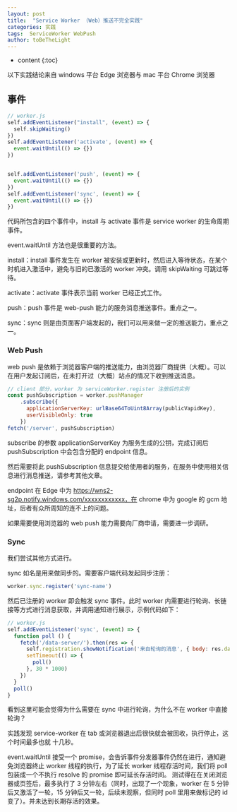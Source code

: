 ```yaml
---
layout: post
title:  "Service Worker （Web）推送不完全实践"
categories: 实践
tags:  ServiceWorker WebPush
author: toBeTheLight
---
```


* content
{:toc}








以下实践结论来自 windows 平台 Edge 浏览器与 mac 平台 Chrome 浏览器

## 事件

```js
// worker.js
self.addEventListener("install", (event) => {
  self.skipWaiting()
})
self.addEventListener('activate', (event) => {
  event.waitUntil(() => {})
})


self.addEventListener('push', (event) => {
  event.waitUntil(() => {})
})
self.addEventListener('sync', (event) => {
  event.waitUntil(() => {})
})
```

代码所包含的四个事件中，install 与 activate 事件是 service worker 的生命周期事件。

event.waitUntil 方法也是很重要的方法。

install：install 事件发生在 worker 被安装或更新时，然后进入等待状态，在某个时机进入激活中，避免与旧的已激活的 worker 冲突。调用 skipWaiting 可跳过等待。

activate：activate 事件表示当前 worker 已经正式工作。

push：push 事件是 web-push 能力的服务消息推送事件。重点之一。

sync：sync 则是由页面客户端发起的，我们可以用来做一定的推送能力。重点之一。



### Web Push

web push 是依赖于浏览器客户端的推送能力，由浏览器厂商提供（大概）。可以在用户发起订阅后，在未打开过（大概）站点的情况下收到推送消息。

```js
// client 部分，worker 为 serviceWorker.register 注册后的实例
const pushSubscription = worker.pushManager
    .subscribe({
      applicationServerKey: urlBase64ToUint8Array(publicVapidKey),
      userVisibleOnly: true
    })
fetch('/server', pushSubscription)
```

subscribe 的参数 applicationServerKey 为服务生成的公钥，完成订阅后 pushSubscription 中会包含分配的 endpoint 信息。

然后需要将此 pushSubscription 信息提交给使用者的服务，在服务中使用相关信息进行消息推送，请参考其他文章。

endpoint 在 Edge 中为 https://wns2-sg2p.notify.windows.com/xxxxxxxxxxxx，在 chrome 中为 google 的 gcm 地址，后者有众所周知的连不上的问题。

如果需要使用浏览器的 web push 能力需要向厂商申请，需要进一步调研。

### Sync

我们尝试其他方式进行。

sync 如名是用来做同步的。需要客户端代码发起同步注册：
```js
worker.sync.register('sync-name')
```

然后已注册的 worker 即会触发 sync 事件。此时 worker 内需要进行轮询、长链接等方式进行消息获取，并调用通知进行展示，示例代码如下：

```js
// worker.js 
self.addEventListener('sync', (event) => {
  function poll () {
    fetch('/data-server/').then(res => {
      self.registration.showNotification('来自轮询的消息', { body: res.data })
      setTimeout(() => {
        poll()
      }, 30 * 1000)
    })
  }
  poll()
}
```

看到这里可能会觉得为什么需要在 sync 中进行轮询，为什么不在 worker 中直接轮询？

实践发现 service-worker 在 tab 或浏览器退出后很快就会被回收，执行停止，这个时间最多也就 十几秒。

event.waitUntil 接受一个 promise，会告诉事件分发器事件仍然在进行，通知避免浏览器终止 worker 线程的执行，为了延长 worker 线程存活时间，我们将 poll 包装成一个不执行 resolve 的 promise 即可延长存活时间。
测试得在在关闭浏览器或页签后，最多执行了 3 分钟左右（同时，出现了一个现象，worker 在 5 分钟后又激活了一轮，15 分钟后又一轮，后续未观察，但同时 poll 里用来做标记的 id 变了）。并未达到长期存活的效果。

